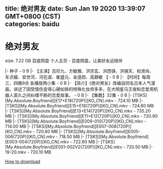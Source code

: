 
title: 绝对男友
date: Sun Jan 19 2020 13:39:07 GMT+0800 (CST)    
categories: baidu
---

# 绝对男友
size: 7.22 GB
 百度网盘 个人主页 - 百度网盘，让美好永远陪伴
 
|- 种子 - 0 B
|- 【主演】吕珍九、方敏雅、洪宗玄、洪西锳、洪锡天、权贤尚、车贞媛、安世河、河在淑、崔盛元、金道勋、高静敏 【 - 0 B
|- 【时间】每周三、四晚9点 各播放两小集 - 0 B
|- 【简介】《绝对男友》改编自同名日本人气漫画，讲述了因受情伤变得心硬如铁的特殊化妆师多多，在大明星马王俊和恋爱用机器人英久之间纠缠不断的恋爱故事。 - 0 B
|- 【集数】32集 - 0 B
|- [TSKS][My.Absolute.Boyfriend][E17+E18(720P)][KO_CN].mkv - 724.10 MB
|- [TSKS][My.Absolute.Boyfriend][E15+E16(720P)][KO_CN].mkv - 724.60 MB
|- [TSKS][My.Absolute.Boyfriend][E13+E14(720P)][KO_CN].mkv - 735.20 MB
|- [TSKS][My.Absolute.Boyfriend][E11+E12(720P)][KO_CN].mkv - 720.90 MB
|- [TSKS][My.Absolute.Boyfriend][E009-010(720P)][KO_CN].mkv - 714.00 MB
|- [TSKS][My.Absolute.Boyfriend][E007-008(720P)][KO_CN].mkv - 720.80 MB
|- [TSKS][My.Absolute.Boyfriend][E005-006(720P)][KO_CN].mkv - 718.50 MB
|- [TSKS][My.Absolute.Boyfriend][E003-004(720P)][KO_CN].mkv - 722.60 MB
|- [TSKS][My.Absolute.Boyfriend][E001-002V2(720P)][KO_CN].mkv - 720.50 MB
|- 19-20.mkv - 720.10 MB

[How to download](https://bpcam.bemobtrk.com/go/2ceec3aa-1ca2-46d6-b9ff-aaa5c184517c?jno=3273)